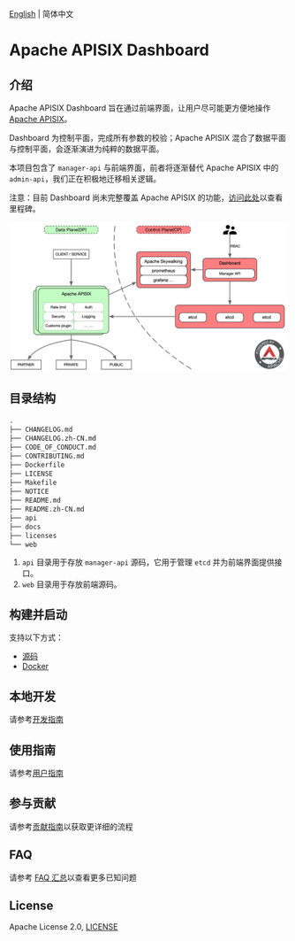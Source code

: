 <!--
#
# Licensed to the Apache Software Foundation (ASF) under one or more
# contributor license agreements.  See the NOTICE file distributed with
# this work for additional information regarding copyright ownership.
# The ASF licenses this file to You under the Apache License, Version 2.0
# (the "License"); you may not use this file except in compliance with
# the License.  You may obtain a copy of the License at
#
#     http://www.apache.org/licenses/LICENSE-2.0
#
# Unless required by applicable law or agreed to in writing, software
# distributed under the License is distributed on an "AS IS" BASIS,
# WITHOUT WARRANTIES OR CONDITIONS OF ANY KIND, either express or implied.
# See the License for the specific language governing permissions and
# limitations under the License.
#
-->

[English](./README.md) | 简体中文

# Apache APISIX Dashboard

## 介绍

Apache APISIX Dashboard 旨在通过前端界面，让用户尽可能更方便地操作 [Apache APISIX](https://github.com/apache/apisix)。

Dashboard 为控制平面，完成所有参数的校验；Apache APISIX 混合了数据平面与控制平面，会逐渐演进为纯粹的数据平面。

本项目包含了 `manager-api` 与前端界面，前者将逐渐替代 Apache APISIX 中的 `admin-api`，我们正在积极地迁移相关逻辑。

注意：目前 Dashboard 尚未完整覆盖 Apache APISIX 的功能，[访问此处](https://github.com/apache/apisix-dashboard/milestones)以查看里程碑。

![architecture](./docs/images/architecture.png)

## 目录结构

```
.
├── CHANGELOG.md
├── CHANGELOG.zh-CN.md
├── CODE_OF_CONDUCT.md
├── CONTRIBUTING.md
├── Dockerfile
├── LICENSE
├── Makefile
├── NOTICE
├── README.md
├── README.zh-CN.md
├── api
├── docs
├── licenses
└── web
```

1. `api` 目录用于存放 `manager-api` 源码，它用于管理 `etcd` 并为前端界面提供接口。
2. `web` 目录用于存放前端源码。

## 构建并启动

支持以下方式：

- [源码](./docs/deploy.zh-CN.md)
- [Docker](./docs/deploy-with-docker.zh-CN.md)

## 本地开发

请参考[开发指南](./docs/develop.zh-CN.md)

## 使用指南

请参考[用户指南](./docs/USER_GUIDE.zh-CN.md)

## 参与贡献

请参考[贡献指南](./CONTRIBUTING.md)以获取更详细的流程

## FAQ

请参考 [FAQ 汇总](./docs/FAQ.zh-CN.md)以查看更多已知问题

## License

Apache License 2.0, [LICENSE](https://github.com/apache/apisix-dashboard/blob/master/LICENSE)
